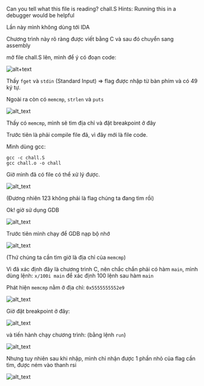 Can you tell what this file is reading? chall.S
Hints:
Running this in a debugger would be helpful

Lần này mình không dùng tới IDA

Chương trình này rõ ràng được viết bằng C và sau đó chuyển sang assembly

mở file chall.S lên, mình để ý có đoạn code:

![alt+text](https://i.imgur.com/NjLp3QW.png)

Thấy ```fget``` và ```stdin``` (Standard Input) => flag được nhập từ bàn phím và có 49 ký tự.

Ngoài ra còn có ```memcmp```, ```strlen``` và ```puts```

![alt_text](https://i.imgur.com/AK6LPIC.png)

Thấy có ```memcmp```, mình sẽ tìm địa chỉ và đặt breakpoint ở đây

Trước tiên là phải compile file đã, vì đây mới là file code.

Mình dùng gcc:

```gcc -c chall.S``` <br/>
```gcc chall.o -o chall```

Giờ mình đã có file có thể xử lý được.

![alt_text](https://i.imgur.com/5XFAflF.png)

(Đương nhiên 123 không phải là flag chúng ta đang tìm rồi)

Ok! giờ sử dụng GDB

![alt_text](https://i.imgur.com/HI0eFNl.png)

Trước tiên mình chạy để GDB nạp bộ nhớ

![alt_text](https://i.imgur.com/fnvC6St.png)

(Thứ chúng ta cần tìm giờ là địa chỉ của ```memcmp```)

Vì đã xác định đây là chương trình C, nên chắc chắn phải có hàm ```main```, mình dùng lệnh: ```x/100i main``` để xác định 100 lệnh sau hàm ```main```

Phát hiện ```memcmp``` nằm ở địa chỉ: ```0x5555555552e9```

![alt_text](https://i.imgur.com/Xvy20C5.png)

Giờ đặt breakpoint ở đây:

![alt_text](https://i.imgur.com/mkfzSCi.png)

và tiến hành chạy chương trình: (bằng lệnh ```run```)

![alt_text](https://i.imgur.com/73k1HFM.png)

Nhưng tuy nhiên sau khi nhập, mình chỉ nhận được 1 phần nhỏ của flag cần tìm, được ném vào thanh rsi

![alt_text](https://i.imgur.com/TSvUk8P.png)
